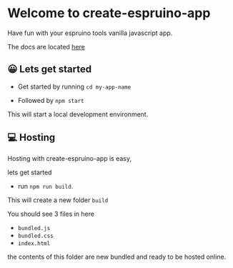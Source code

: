 # Welcome to create-espruino-app

Have fun with your espruino tools vanilla javascript app.

The docs are located [here](here)

## 😀 Lets get started

- Get started by running `cd my-app-name`

- Followed by `npm start`

This will start a local development environment.

## 💻 Hosting

Hosting with create-espruino-app is easy,

lets get started

- run `npm run build`.

This will create a new folder `build`

You should see 3 files in here

- `bundled.js`
- `bundled.css`
- `index.html`

the contents of this folder are new bundled and ready to be hosted online.
